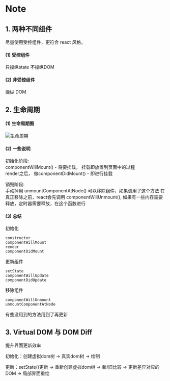 # Note

## 1. 两种不同组件
尽量使用受控组件，更符合 react 风格。
#### (1) 受控组件
只操纵state 不操纵DOM

#### (2) 非受控组件
操纵 DOM

## 2. 生命周期

#### (1) 生命周期图
![生命周期](https://www.google.ca/url?sa=i&rct=j&q=&esrc=s&source=images&cd=&cad=rja&uact=8&ved=2ahUKEwiTz6fOkPXbAhWE5oMKHcxZAIEQjRx6BAgBEAU&url=http%3A%2F%2Fblog.51cto.com%2Fxhtml%2F1906392&psig=AOvVaw3qznbsxxEhdqz8eS0MaZT_&ust=1530233082708295)

#### (2) 一些说明
初始化阶段:<br>
componentWillMount() - 将要挂载， 挂载即放置到页面中的过程 <br>
render之后， 做componentDidMount() - 即进行挂载<br>

销毁阶段:<br>
手动掉用 unmountComponentAtNode() 可以移除组件，如果调用了这个方法
在真正移除之前，react会先调用 componentWillUnmount(), 如果有一些内存需要释放，定时器需要释放，在这个函数进行


#### (3) 总结
初始化
```
constructor
componentWillMount
render
componentDidMount
```
更新组件
```
setState
componentWillUpdate
componentDidUpdate
```
移除组件
```
componentWillUnmount
unmountComponentAtNode
```

有些没用到的方法用到了再更新

## 3. Virtual DOM 与 DOM Diff

提升界面更新效率 <br>

初始化：创建虚拟dom树 -> 真实dom树 -> 绘制 <br>

更新：setState()更新 -> 重新创建虚拟dom树 -> 新/旧比较 -> 更新差异对应的DOM -> 局部界面重绘 <br>


